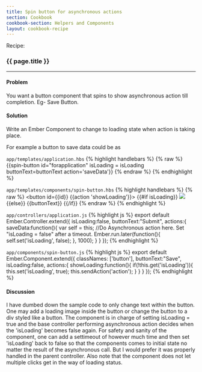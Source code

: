 ```yaml
---
title: Spin button for asynchronous actions
section: Cookbook
cookbook-section: Helpers and Components
layout: cookbook-recipe
---
```

<span class="recipe-label">Recipe:</span>

### {{ page.title }}
-----

#### Problem
You want a button component that spins to show asynchronous action till completion. Eg- Save Button.

#### Solution
Write an Ember Component to change to loading state when action is taking place.

For example a button to save data could be as

`app/templates/application.hbs`
{% highlight handlebars %}
{% raw %}
{{spin-button id="forapplication" isLoading = isLoading buttonText=buttonText action='saveData'}}
{% endraw %}
{% endhighlight %}

`app/templates/components/spin-button.hbs`
{% highlight handlebars %}
{% raw %}
<button id={{id}} {{action 'showLoading'}}>
  {{#if isLoading}}
    <img src="http://i639.photobucket.com/albums/uu116/pksjce/spiffygif_18x18.gif">
  {{else}}
    {{buttonText}}
  {{/if}}
</button>
{% endraw %}
{% endhighlight %}

`app/controllers/application.js`
{% highlight js %}
export default Ember.Controller.extend({
    isLoading:false,
    buttonText:"Submit",
    actions:{
        saveData:function(){
            var self = this;
           //Do Asynchronous action here. Set "isLoading = false" after a timeout.
            Ember.run.later(function(){
                self.set('isLoading', false);
            }, 1000);
        }
    }
});
{% endhighlight %}

`app/components/spin-button.js`
{% highlight js %}
export default Ember.Component.extend({
	classNames: ['button'],
    buttonText:"Save",
    isLoading:false,
    actions:{
        showLoading:function(){
            if(!this.get('isLoading')){
                this.set('isLoading', true);
                this.sendAction('action');
            }
        }
    }
});
{% endhighlight %}

#### Discussion

I have dumbed down the sample code to only change text within the button. One may add a loading image inside the button or change the button to a div styled like a button.
The component is in charge of setting isLoading = true and the base controller performing asynchronous action decides when the 'isLoading' becomes false again.
For safety and sanity of the component, one can add a settimeout of however much time and then set 'isLoading' back to false so that the components comes to initial state no matter the result of the asynchronous call. But I would prefer it was properly handled in the parent controller.
Also note that the component does not let multiple clicks get in the way of loading status.

<!---#### Example
<a class="jsbin-embed" href="http://jsbin.com/patikodeje/7/embed?live">JS Bin</a><script src="http://static.jsbin.com/js/embed.js"></script>-->

